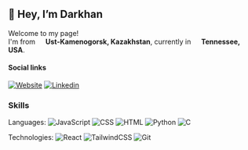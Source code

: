 ## 👋 Hey, I’m **Darkhan**
<p>Welcome to my page! </br> I'm from <img src="https://cdn-icons-png.flaticon.com/512/206/206778.png" width="13"/> <b>Ust-Kamenogorsk, Kazakhstan</b>, currently in <img src="https://cdn-icons-png.flaticon.com/512/3013/3013911.png" width="13"/> <b>Tennessee, USA</b>. </p>

#### Social links
[![Website](https://img.shields.io/badge/Website-4FC08D?style=for-the-badge&logo=githubpages&logoColor=white)](https://shmudivel.github.io/Portfolio/)
[![Linkedin](https://img.shields.io/badge/linkedin-0077B5?style=for-the-badge&logo=linkedin&logoColor=white)](https://www.linkedin.com/in/darkhan-iglikov-24a616157/)

<h3>Skills</h3>
<p> 
  Languages:
  <img alt="JavaScript" src="https://img.shields.io/badge/JavaScript-F7DF1E?style=for-the-badge&logo=javascript&logoColor=black" />
  <img alt="CSS" src="https://img.shields.io/badge/CSS-239120?&style=for-the-badge&logo=css3&logoColor=white" />
  <img alt="HTML" src="https://img.shields.io/badge/HTML-239120?style=for-the-badge&logo=html5&logoColor=white" />
  <img alt="Python" src="https://img.shields.io/badge/Python-14354C?style=for-the-badge&logo=python&logoColor=white" />
  <img alt="C" src="https://img.shields.io/badge/C-00599C?style=for-the-badge&logo=c&logoColor=white" />

</p>
<p>
  Technologies: 
  <img alt="React" src="https://img.shields.io/badge/React-20232A?style=for-the-badge&logo=react&logoColor=61DAFB" />
  <img alt="TailwindCSS" src="https://img.shields.io/badge/Tailwind_CSS-38B2AC?style=for-the-badge&logo=tailwind-css&logoColor=white" />
  <img alt="Git" src="https://img.shields.io/badge/GIT-E44C30?style=for-the-badge&logo=git&logoColor=white" />
</p>
